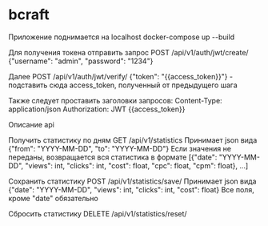 # bcraft

Приложение поднимается на localhost
docker-compose up --build


Для получения токена отправить запрос 
POST /api/v1/auth/jwt/create/
{"username": "admin", "password": "1234"}

Далее
POST /api/v1/auth/jwt/verify/
{"token": "{{access_token}}"}   -   подставить сюда access_token, полученный от предыдущего шага

Также следует проставить заголовки запросов:
Content-Type: application/json
Authorization: JWT {{access_token}}


Описание api

Получить статистику по дням
GET /api/v1/statistics
    Принимает json вида
        {"from": "YYYY-MM-DD", "to": "YYYY-MM-DD"}
    Если значения не переданы, возвращается вся статистика в формате
        [{"date": "YYYY-MM-DD", "views": int, "clicks": int, "cost": float, "cpc": float, "cpm": float}, ...]

Сохранить статистику
POST /api/v1/statistics/save/
    Принимает json вида
        {"date": "YYYY-MM-DD", "views": int, "clicks": int, "cost": float}
        Все поля, кроме "date" обязательно

Сбросить статистику
DELETE /api/v1/statistics/reset/